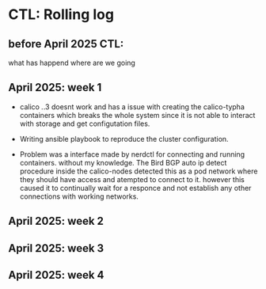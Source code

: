 # CTL: Rolling log

## before April 2025 CTL:
what has happend where are we going

## April 2025: week 1
- calico *.*.3 doesnt work and has a issue with creating the calico-typha containers which breaks the whole system since it is not able to interact with storage and get configutation files.

- Writing ansible playbook to reproduce the cluster configuration.

- Problem was a interface made by nerdctl for connecting and running containers. without my knowledge. The Bird BGP auto ip detect procedure inside the calico-nodes detected this as a pod network where they should have access and atempted to connect to it. however this caused it to continually wait for a responce and not establish any other connections with working networks. 

## April 2025: week 2

## April 2025: week 3

## April 2025: week 4
